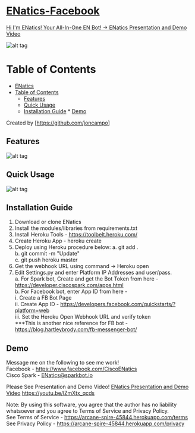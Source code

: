 # [ENatics-Facebook](https://youtu.be/lZmXtx_qcds)

[Hi I'm ENatics! Your All-In-One EN Bot! -> ENatics Presentation and Demo Video](https://youtu.be/lZmXtx_qcds)

![alt tag](images/main.png)

Table of Contents
=================

   * [ENatics](#enatics)
   * [Table of Contents](#table-of-contents)
      * [Features](#features)
      * [Quick Usage](#quick-usage)
      * [Installation Guide](#installation-guide)
    * [Demo](#demo)

Created by [https://github.com/joncampo]

## Features
![alt tag](images/what_is.png)

## Quick Usage

![alt tag](images/how_to_use.png)

## Installation Guide

1. Download or clone ENatics
2. Install the modules/libraries from requirements.txt
3. Install Heroku Tools - https://toolbelt.heroku.com/
4. Create Heroku App - heroku create
5. Deploy using Heroku procedure below:
	a. git add . <br />
	b. git commit -m "Update" <br />
	c. git push heroku master <br />
6. Get the webhook URL using command -> Heroku open
6. Edit Settings.py and enter Platform IP Addresses and user/pass. <br />
	a. For Spark bot, Create and get the Bot Token from here - https://developer.ciscospark.com/apps.html <br />
	b. For Facebook bot, enter App ID from here -  <br />
		i. Create a FB Bot Page <br />
		ii. Create App ID - https://developers.facebook.com/quickstarts/?platform=web <br />
		iii. Set the Heroku Open Webhook URL and verify token <br />
		***This is another nice reference for FB bot - https://blog.hartleybrody.com/fb-messenger-bot/ <br />


## Demo

Message me on the following to see me work!<br />
Facebook - https://www.facebook.com/CiscoENatics <br />
Cisco Spark - ENatics@sparkbot.io  <br />

Please See Presentation and Demo Video!
[ENatics Presentation and Demo Video](https://youtu.be/lZmXtx_qcds)
https://youtu.be/lZmXtx_qcds


Note: By using this software, you agree that the author has no liability whatsoever and you agree to Terms of Service and Privacy Policy.  <br />
See Terms of Service - https://arcane-spire-45844.herokuapp.com/terms <br />
See Privacy Policy - https://arcane-spire-45844.herokuapp.com/privacy <br />
